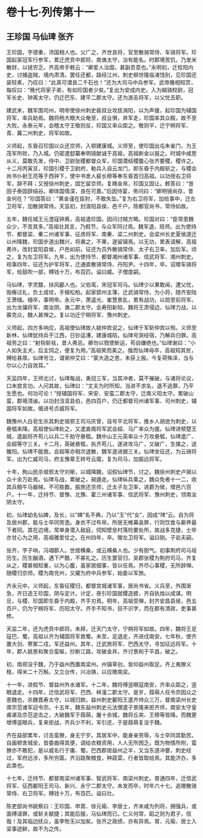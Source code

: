 # 卷十七·列传第十一

## 王珍国 马仙琕 张齐

王珍国，字德重，沛国相人也。父广之，齐世良将，官至散骑常侍、车骑将军。珍国起家冠军行参军，累迁虎贲中郎将、南谯太守，治有能名。时郡境苦饥，乃发米散财，以拯穷乏。齐高帝手敕云：“卿爱人治国，甚副吾意也。”永明初，迁桂阳内史，讨捕盗贼，境内肃清。罢任还都，路经江州，刺史柳世隆临渚饯别，见珍国还装轻素，乃叹曰：“此真可谓良二千石也！”还为大司马中兵参军。武帝雅相知赏，每叹曰：“晚代将家子弟，有如珍国者少矣。”复出为安成内史。入为越骑校尉，冠军长史、钟离太守。仍迁巴东、建平二郡太守。还为游击将军，以父忧去职。

建武末，魏军围司州，明帝使徐州刺史裴叔业攻拔涡阳，以为声援，起珍国为辅国将军，率兵助焉。魏将杨大眼大众奄至，叔业惧，弃军走，珍国率其众殿，故不至大败。永泰元年，会稽太守王敬则反，珍国又率众距之。敬则平，迁宁朔将军、青、冀二州刺史，将军如故。

义师起，东昏召珍国以众还京师，入顿建康城。义师至，使珍国出屯朱雀门，为王茂军所败，乃入城。仍密遣郄纂奉明镜献诚于高祖，高祖断金以报之。时城中咸思从义，莫敢先发，侍中、卫尉张稷都督众军，珍国潜结稷腹心张齐要稷，稷许之。十二月丙寅旦，珍国引稷于卫尉府，勒兵入自云龙门，即东昏于内殿斩之，与稷会尚书仆射王亮等于西钟下，使中书舍人裴长穆等奉东昏首归高祖。以功授右卫将军，辞不拜；又授徐州刺史，固乞留京师。复赐金帛，珍国又固让。敕答曰：“昔田子泰固辞绢谷。卿体国情深，良在可嘉。”后因侍宴，帝问曰：“卿明镜尚存，昔金何在？”珍国答曰：“黄金谨在臣肘，不敢失坠。”复为右卫将军，加给事中，迁左卫将军，加散骑常侍。天监初，封滠阳县侯，邑千户。除都官尚书，常侍如故。

五年，魏任城王元澄寇钟离，高祖遣珍国，因问讨贼方略。珍国对曰：“臣常患魏众少，不苦其多。”高祖壮其言，乃假节，与众军同讨焉。魏军退，班师。出为使持节、都督梁、秦二州诸军事、征虏将军、南秦、梁二州刺史。会梁州长史夏侯道迁以州降魏，珍国步道出魏兴，将袭之，不果，遂留镇焉。以无功，累表请解，高祖弗许。改封宜阳县侯，户邑如前。征还为员外散骑常侍、太子右卫率，加后军。顷之，复为左卫将军。九年，出为使持节、都督湘州诸军事、信武将军、湘州刺史。视事四年，征还为护军将军，迁通直散骑常侍、丹阳尹。十四年，卒。诏赠车骑将军，给鼓吹一部，赙钱十万，布百匹。谥曰威。子僧度嗣。

马仙琕，字灵馥，扶风郿人也。父伯鸾，宋冠军司马。仙琕少以果敢闻，遭父忧，毁瘠过礼，负土成坟，手植松柏。起家郢州主簿，迁武骑常侍，为小将，随齐安陆王萧缅。缅卒，事明帝。永元中，萧遥光、崔慧景乱，累有战功，以勋至前将军。出为龙骧将军、南汝阴、谯二郡太守。会寿阳新陷，魏将王肃侵边，仙琕力战，以寡克众，魏人甚惮之。复以功迁宁朔将军、豫州刺史。

义师起，四方多响应，高祖使仙琕故人姚仲宾说之，仙琕于军斩仲宾以徇。义师至新林，仙琕犹持兵于江西，日钞运漕，建康城陷，仙琕号哭经宿，乃解兵归罪。高祖劳之曰：“射钩斩袪，昔人弗忌。卿勿以戮使断运，苟自嫌绝也。”仙琕谢曰：“小人如失主犬，后主饲之，便复为用。”高祖笑而美之。俄而仙琕母卒，高祖知其贫，赙给甚厚。仙琕号泣，谓弟仲艾曰：“蒙大造之恩，未获上报。今复荷殊泽，当与尔以心力自效耳。”

天监四年，王师北讨，仙琕每战，勇冠三军，当其冲者，莫不摧破。与诸将论议，口未尝言功。人问其故，仙琕曰：“丈夫为时所知，当进不求名，退不逃罪，乃平生愿也。何功可论！”授辅国将军、宋安、安蛮二郡太守，迁南义阳太守。累破山蛮，郡境清谧。以功封浛洭县伯，邑四百户，仍迁都督司州诸军事、司州刺史，辅国将军如故。俄进号贞威将军。

魏豫州人白皂生杀其刺史琅邪王司马庆曾，自号平北将军，推乡人胡逊为刺史，以悬瓠来降。高祖使仙琕赴之，又遣直阁将军武会超、马广率众为援。仙琕进顿楚王城，遣副将齐苟儿以兵二千助守悬瓠。魏中山王元英率众十万攻悬瓠，仙琕遣广、会超等守三关。十二月，英破悬瓠，执齐苟儿，遂进攻马广，又破广，生擒之，送雒阳。仙琕不能救。会超等亦相次退散，魏军遂进据三关。仙琕坐征还，为云骑将军。出为仁威司马，府主豫章王转号云麾，复为司马，加振远将军。

十年，朐山民杀琅邪太守刘晣，以城降魏，诏假仙琕节，讨之。魏徐州刺史卢昶以众十余万赴焉。仙琕与战，累破之，昶遁走。仙琕纵兵乘之，魏众免者十一二，收其兵粮牛马器械，不可胜数。振旅还京师，迁太子左卫率，进爵为侯，增邑六百户。十一年，迁持节、督豫、北豫、霍三州诸军事、信武将军、豫州刺史，领南汝阴太守。

初，仙琕幼名仙婢，及长，以“婢”名不典，乃以“玉”代“女”，因成“琕”云。自为将及居州郡，能与士卒同劳逸。身衣不过布帛，所居无帷幕衾屏，行则饮食与厮养最下者同。其在边境，常单身潜入敌庭，伺知壁垒村落险要处所，故战多克捷，士卒亦甘心为之用，高祖雅爱仗之。在州四年，卒。赠左卫将军。谥曰刚。子岩夫嗣。

张齐，字子响，冯翊郡人。世居横桑，或云横桑人也。少有胆气。初事荆府司马垣历生。历生酗酒，遇下严酷，不甚礼之。历生罢官归，吴郡张稷为荆府司马，齐复从之，稷甚相知重，以为心腹，虽家居细事，皆以任焉。齐尽心事稷，无所辞惮。随稷归京师。稷为南兖州，又擢为府中兵参军，始委以军旅。

齐永元中，义师起，东昏征稷归，都督宫城诸军事，居尚书省。义兵至，外围渐急，齐日造王珍国，阴与定计。计定，夜引珍国就稷造膝，齐自执烛以成谋。明旦，与稷、珍国即东昏于内殿，齐手刃焉。明年，高祖受禅，封齐安昌县侯，邑五百户，仍为宁朔将军、历阳太守。齐手不知书，目不识字，而在郡有清政，吏事甚修。

天监二年，还为虎贲中郎将。未拜，迁天门太守，宁朔将军如故。四年，魏将王足寇巴、蜀，高祖以齐为辅国将军救蜀。未至，足退走，齐进戍南安。七年秋，使齐置大剑、寒冢二戍，军还益州。其年，迁武旅将军、巴西太守，寻加征远将军。十年，郡人姚景和聚合蛮蜒，抄断江路，攻破金井。齐讨景和于平昌，破之。

初，南郑没于魏，乃于益州西置南梁州。州镇草创，皆仰益州取足。齐上夷獠义租，得米二十万斛。又立台传，兴冶铸，以应赡南梁。

十一年，进假节、督益州外水诸军。十二年，魏将傅竖眼寇南安，齐率众距之，竖眼退走。十四年，迁信武将军、巴西、梓潼二郡太守。是岁，葭萌人任令宗因众之患魏也，杀魏晋寿太守，以城归款。益州刺史鄱阳王遣齐帅众三万，督南梁州长史席宗范诸军迎令宗。十五年，魏东益州刺史元法僧遣子景隆来拒齐师，南安太守皇甫谌及宗范逆击之，大破魏军于葭萌，屠十余城，魏将丘突、王穆等皆降。而魏更增傅竖眼兵，复来拒战，齐兵少不利，军引还，于是葭萌复没于魏。

齐在益部累年，讨击蛮獠，身无宁岁。其居军中，能身亲劳辱，与士卒同其勤苦。自画顿舍城垒，皆委曲得其便，调给衣粮资用，人人无所困乏。既为物情所附，蛮獠亦不敢犯，是以威名行于庸、蜀。巴西郡居益州之半，又当东道冲要，刺史经过，军府远涉，多所穷匮。齐沿路聚粮食，种蔬菜，行者皆取给焉。其能济办，多此类也。

十七年，迁持节、都督南梁州诸军事、智武将军、南梁州刺史。普通四年，迁信武将军、征西鄱阳王司马、新兴、永宁二郡太守。未发而卒，时年六十七。追赠散骑常侍、右卫将军。赙钱十万，布百匹。谥曰壮。

陈吏部尚书姚察曰：王珍国、申胄、徐元瑜、李居士，齐末咸为列将，拥强兵，或面缚请罪，或斩关献捷；其能后服，马仙琕而已。仁义何常，蹈之则为君子，信哉！及其临边抚众，虽李牧无以加矣。张齐之政绩，亦有异焉。胄、元瑜、居士入梁事迹鲜，故不为之传。
